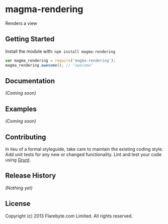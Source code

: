 # magma-rendering

Renders a view

## Getting Started
Install the module with: `npm install magma-rendering`

```javascript
var magma_rendering = require('magma-rendering');
magma_rendering.awesome(); // "awesome"
```

## Documentation
_(Coming soon)_

## Examples
_(Coming soon)_

## Contributing
In lieu of a formal styleguide, take care to maintain the existing coding style. Add unit tests for any new or changed functionality. Lint and test your code using [Grunt](http://gruntjs.com/).

## Release History
_(Nothing yet)_

## License
Copyright (c) 2013 Flarebyte.com Limited.
All rights reserved.
